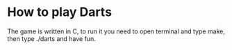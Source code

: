 # How to play Darts
The game is written in C, to run it you need to open terminal and type make, then type ./darts and have fun.
